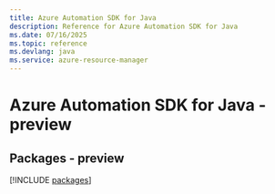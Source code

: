 ```yaml
---
title: Azure Automation SDK for Java
description: Reference for Azure Automation SDK for Java
ms.date: 07/16/2025
ms.topic: reference
ms.devlang: java
ms.service: azure-resource-manager
---
```

# Azure Automation SDK for Java - preview
## Packages - preview
[!INCLUDE [packages](automation-index.md)]